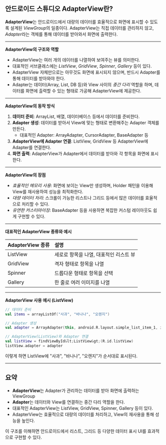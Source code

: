 ## 안드로이드 스튜디오 AdapterView란?

**AdapterView**는 안드로이드에서 대량의 데이터를 효율적으로 화면에 표시할 수 있도록 설계된 *ViewGroup*의 일종이다. AdapterView는 직접 데이터를 관리하지 않고, *Adapter*라는 객체를 통해 데이터를 받아와서 화면에 출력한다.

---

**AdapterView의 구조와 역할**

- AdapterView는 여러 개의 데이터를 나열하여 보여주는 뷰를 의미한다.
- 대표적인 서브클래스에는 *ListView*, *GridView*, *Spinner*, *Gallery* 등이 있다.
- AdapterView 자체만으로는 아무것도 화면에 표시되지 않으며, 반드시 Adapter를 통해 데이터를 받아와야 한다.
- Adapter는 데이터(Array, List, DB 등)와 View 사이의 *중간 다리* 역할을 하며, 데이터를 화면에 출력할 수 있는 형태로 가공해 AdapterView에 제공한다.

---

**AdapterView의 동작 방식**

1. **데이터 준비**: ArrayList, 배열, 데이터베이스 등에서 데이터를 준비한다.
2. **Adapter 생성**: 데이터를 받아서 View에 맞는 형태로 변환해주는 Adapter 객체를 만든다.
    - 대표적인 Adapter: ArrayAdapter, CursorAdapter, BaseAdapter 등
3. **AdapterView에 Adapter 연결**: ListView, GridView 등 AdapterView에 Adapter를 연결한다.
4. **화면 출력**: AdapterView가 Adapter에서 데이터를 받아와 각 항목을 화면에 표시한다.

---

**AdapterView의 장점**

- *효율적인 메모리 사용*: 화면에 보이는 View만 생성하며, Holder 패턴을 이용해 View를 재사용하여 성능을 최적화한다.
- *대량 데이터 처리*: 스크롤이 가능한 리스트나 그리드 등에서 많은 데이터를 효율적으로 처리할 수 있다.
- *유연한 커스터마이징*: BaseAdapter 등을 사용하면 복잡한 커스텀 레이아웃도 쉽게 구현할 수 있다.

---

**대표적인 AdapterView 종류와 예시**


| AdapterView 종류 | 설명 |
| :-- | :-- |
| ListView | 세로로 항목을 나열, 대표적인 리스트 뷰 |
| GridView | 격자 형태로 항목을 나열 |
| Spinner | 드롭다운 형태로 항목을 선택 |
| Gallery | 한 줄로 여러 이미지를 나열 |


---

**AdapterView 사용 예시 (ListView)**

```kotlin
// 데이터 준비
val items = arrayListOf("사과", "바나나", "오렌지")

// Adapter 생성
val adapter = ArrayAdapter(this, android.R.layout.simple_list_item_1, items)

// AdapterView(ListView)와 Adapter 연결
val listView = findViewById&lt;ListView&gt;(R.id.listView)
listView.adapter = adapter
```

이렇게 하면 ListView에 "사과", "바나나", "오렌지"가 순서대로 표시된다.

---

## 요약

- **AdapterView**는 Adapter가 관리하는 데이터를 받아 화면에 출력하는 ViewGroup
- **Adapter**는 데이터와 View를 연결하는 중간 다리 역할을 한다.
- 대표적인 AdapterView는 ListView, GridView, Spinner, Gallery 등이 있다.
- AdapterView는 효율적으로 대량의 데이터를 처리하고, View의 재사용을 통해 성능을 높인다.

이 구조를 이해하면 안드로이드에서 리스트, 그리드 등 다양한 데이터 표시 UI를 효과적으로 구현할 수 있다.
